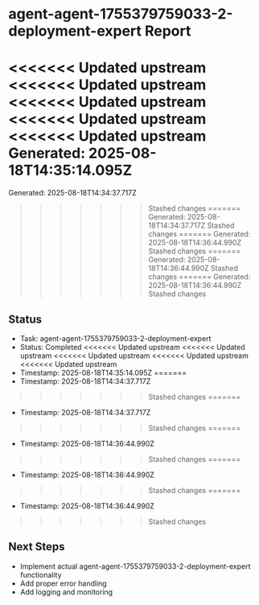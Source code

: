 # agent-agent-1755379759033-2-deployment-expert Report

<<<<<<< Updated upstream
<<<<<<< Updated upstream
<<<<<<< Updated upstream
<<<<<<< Updated upstream
<<<<<<< Updated upstream
Generated: 2025-08-18T14:35:14.095Z
=======
Generated: 2025-08-18T14:34:37.717Z
>>>>>>> Stashed changes
=======
Generated: 2025-08-18T14:34:37.717Z
>>>>>>> Stashed changes
=======
Generated: 2025-08-18T14:36:44.990Z
>>>>>>> Stashed changes
=======
Generated: 2025-08-18T14:36:44.990Z
>>>>>>> Stashed changes
=======
Generated: 2025-08-18T14:36:44.990Z
>>>>>>> Stashed changes

## Status
- Task: agent-agent-1755379759033-2-deployment-expert
- Status: Completed
<<<<<<< Updated upstream
<<<<<<< Updated upstream
<<<<<<< Updated upstream
<<<<<<< Updated upstream
<<<<<<< Updated upstream
- Timestamp: 2025-08-18T14:35:14.095Z
=======
- Timestamp: 2025-08-18T14:34:37.717Z
>>>>>>> Stashed changes
=======
- Timestamp: 2025-08-18T14:34:37.717Z
>>>>>>> Stashed changes
=======
- Timestamp: 2025-08-18T14:36:44.990Z
>>>>>>> Stashed changes
=======
- Timestamp: 2025-08-18T14:36:44.990Z
>>>>>>> Stashed changes
=======
- Timestamp: 2025-08-18T14:36:44.990Z
>>>>>>> Stashed changes

## Next Steps
- Implement actual agent-agent-1755379759033-2-deployment-expert functionality
- Add proper error handling
- Add logging and monitoring
